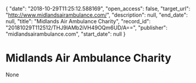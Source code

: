 {
  "date": "2018-10-29T11:25:12.588169", 
  "open_access": false, 
  "target_url": "http://www.midlandsairambulance.com/", 
  "description": null, 
  "end_date": null, 
  "title": "Midlands Air Ambulance Charity", 
  "record_id": "20181029T112512/THJ9lAMb2iVH49OQm6UD/A==", 
  "publisher": "midlandsairambulance.com", 
  "start_date": null
}

# Midlands Air Ambulance Charity

None